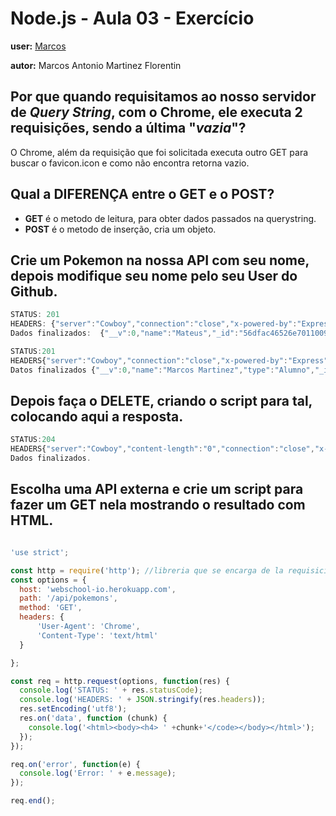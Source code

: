 # Node.js - Aula 03 - Exercício
**user:** [Marcos](https://github.com/marks88martinez)

**autor:** Marcos Antonio Martinez Florentin

## Por que quando requisitamos ao nosso servidor de *Query String*, **com o Chrome**, ele executa 2 requisições, sendo a última "*vazia*"?

O Chrome, além da requisição que foi solicitada executa outro GET para buscar o favicon.icon e como não encontra retorna vazio.


## Qual a DIFERENÇA entre o GET e o POST?
- **GET** é o metodo de leitura, para obter dados passados na querystring.
- **POST** é o  metodo de inserção, cria um objeto.

## Crie um Pokemon na nossa API com seu nome, depois modifique seu nome pelo seu User do Github.

```js
STATUS: 201
HEADERS: {"server":"Cowboy","connection":"close","x-powered-by":"Express","access-control-allow-origin":"*","content-type":"application/json; charset=utf-8","content-length":"58","etag":"W/\"3a-sjfHHWizYlGIpgfVrIYyiw\"","date":"Wed, 09 Mar 2016 04:53:26 GMT","via":"1.1 vegur"}
Dados finalizados:  {"__v":0,"name":"Mateus","_id":"56dfac46526e7011009a58ec"}
```

```js
STATUS:201
HEADERS{"server":"Cowboy","connection":"close","x-powered-by":"Express","access-control-allow-origin":"*","content-type":"application/json; charset=utf-8","content-length":"83","etag":"W/\"53-u5Z+ipnVIkEOCLIKIHGoPA\"","date":"Wed, 13 Jul 2016 14:22:59 GMT","via":"1.1 vegur"}
Datos finalizados {"__v":0,"name":"Marcos Martinez","type":"Alumno","_id":"57864ec3d2fdf3110011f462"}

```

## **Depois faça o DELETE**, criando o script para tal, colocando aqui a resposta.

```js
STATUS:204
HEADERS{"server":"Cowboy","content-length":"0","connection":"close","x-powered-by":"Express","access-control-allow-origin":"*","date":"Wed, 13 Jul 2016 17:26:58 GMT","via":"1.1 vegur"}
Dados finalizados.

```

## Escolha uma **API externa** e crie um script para fazer um GET nela **mostrando o resultado com HTML**.

```js

'use strict';

const http = require('http'); //libreria que se encarga de la requisiciones
const options = {
  host: 'webschool-io.herokuapp.com',
  path: '/api/pokemons',
  method: 'GET',
  headers: {
      'User-Agent': 'Chrome',
      'Content-Type': 'text/html'
  }

};

const req = http.request(options, function(res) {
  console.log('STATUS: ' + res.statusCode);
  console.log('HEADERS: ' + JSON.stringify(res.headers));
  res.setEncoding('utf8');
  res.on('data', function (chunk) {
    console.log('<html><body><h4> ' +chunk+'</code></body></html>');
  });
});

req.on('error', function(e) {
  console.log('Error: ' + e.message);
});

req.end();



```
